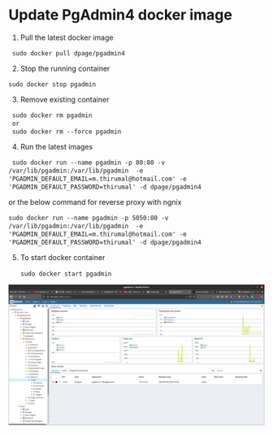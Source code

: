 # Update PgAdmin4 docker image

1. Pull the latest docker image

```
 sudo docker pull dpage/pgadmin4
```
2. Stop the running container

```
sudo docker stop pgadmin
```

3. Remove existing container

```
 sudo docker rm pgadmin
 or 
 sudo docker rm --force pgadmin
```

4. Run the latest images

```
 sudo docker run --name pgadmin -p 80:80 -v /var/lib/pgadmin:/var/lib/pgadmin  -e 'PGADMIN_DEFAULT_EMAIL=m.thirumal@hotmail.com' -e 'PGADMIN_DEFAULT_PASSWORD=thirumal' -d dpage/pgadmin4
```
or the below command for reverse proxy with ngnix
```
sudo docker run --name pgadmin -p 5050:80 -v /var/lib/pgadmin:/var/lib/pgadmin  -e 'PGADMIN_DEFAULT_EMAIL=m.thirumal@hotmail.com' -e 'PGADMIN_DEFAULT_PASSWORD=thirumal' -d dpage/pgadmin4
```


5. To start docker container

	`sudo docker start pgadmin`
	

![output](Pgadmin4.png)

